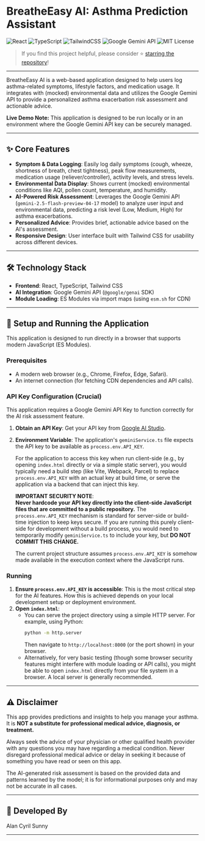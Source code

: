 # BreatheEasy AI: Asthma Prediction Assistant

![React](https://img.shields.io/badge/Frontend-React-61dafb)
![TypeScript](https://img.shields.io/badge/Language-TypeScript-blue)
![TailwindCSS](https://img.shields.io/badge/Styling-TailwindCSS-38bdf8)
![Google Gemini API](https://img.shields.io/badge/AI-Gemini%20API-yellow)
![MIT License](https://img.shields.io/badge/License-MIT-green)

> If you find this project helpful, please consider ⭐ [starring the repository](https://github.com/dragonpilee/breatheeasy-ai)!

---

BreatheEasy AI is a web-based application designed to help users log asthma-related symptoms, lifestyle factors, and medication usage. It integrates with (mocked) environmental data and utilizes the Google Gemini API to provide a personalized asthma exacerbation risk assessment and actionable advice.

**Live Demo Note:** This application is designed to be run locally or in an environment where the Google Gemini API key can be securely managed.

---

## ✨ Core Features

- **Symptom & Data Logging**: Easily log daily symptoms (cough, wheeze, shortness of breath, chest tightness), peak flow measurements, medication usage (reliever/controller), activity levels, and stress levels.
- **Environmental Data Display**: Shows current (mocked) environmental conditions like AQI, pollen count, temperature, and humidity.
- **AI-Powered Risk Assessment**: Leverages the Google Gemini API (`gemini-2.5-flash-preview-04-17` model) to analyze user input and environmental data, predicting a risk level (Low, Medium, High) for asthma exacerbations.
- **Personalized Advice**: Provides brief, actionable advice based on the AI's assessment.
- **Responsive Design**: User interface built with Tailwind CSS for usability across different devices.

---

## 🛠️ Technology Stack

- **Frontend**: React, TypeScript, Tailwind CSS
- **AI Integration**: Google Gemini API (`@google/genai` SDK)
- **Module Loading**: ES Modules via import maps (using `esm.sh` for CDN)

---

## 🚀 Setup and Running the Application

This application is designed to run directly in a browser that supports modern JavaScript (ES Modules).

### Prerequisites

- A modern web browser (e.g., Chrome, Firefox, Edge, Safari).
- An internet connection (for fetching CDN dependencies and API calls).

### API Key Configuration (Crucial)

This application requires a Google Gemini API Key to function correctly for the AI risk assessment feature.

1. **Obtain an API Key**: Get your API key from [Google AI Studio](https://aistudio.google.com/app/apikey).
2. **Environment Variable**: The application's `geminiService.ts` file expects the API key to be available as `process.env.API_KEY`.

   For the application to access this key when run client-side (e.g., by opening `index.html` directly or via a simple static server), you would typically need a build step (like Vite, Webpack, Parcel) to replace `process.env.API_KEY` with an actual key at build time, or serve the application via a backend that can inject this key.

   **IMPORTANT SECURITY NOTE**:  
   **Never hardcode your API key directly into the client-side JavaScript files that are committed to a public repository.** The `process.env.API_KEY` mechanism is standard for server-side or build-time injection to keep keys secure. If you are running this purely client-side for development without a build process, you would need to temporarily modify `geminiService.ts` to include your key, but **DO NOT COMMIT THIS CHANGE.**

   The current project structure assumes `process.env.API_KEY` is somehow made available in the execution context where the JavaScript runs.

### Running

1. **Ensure `process.env.API_KEY` is accessible**: This is the most critical step for the AI features. How this is achieved depends on your local development setup or deployment environment.
2. **Open `index.html`**:
    - You can serve the project directory using a simple HTTP server. For example, using Python:
        ```bash
        python -m http.server
        ```
        Then navigate to `http://localhost:8000` (or the port shown) in your browser.
    - Alternatively, for very basic testing (though some browser security features might interfere with module loading or API calls), you might be able to open `index.html` directly from your file system in a browser. A local server is generally recommended.

---

## ⚠️ Disclaimer

This app provides predictions and insights to help you manage your asthma. It is **NOT a substitute for professional medical advice, diagnosis, or treatment.**

Always seek the advice of your physician or other qualified health provider with any questions you may have regarding a medical condition. Never disregard professional medical advice or delay in seeking it because of something you have read or seen on this app.

The AI-generated risk assessment is based on the provided data and patterns learned by the model; it is for informational purposes only and may not be accurate in all cases.

---

## 👤 Developed By

Alan Cyril Sunny

---
